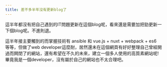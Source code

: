 ```yaml
---
title: 差不多半年沒有更新blog了
---
```


這半年都沒有把自己遇到的IT問題更新在這個blog呢，看來還是需要加把勁更新一下個blog呢。不進則退。

這半年接主要觸到的而掌握技術有 ansible 和 vue.js + nuxt + webpack + es6 等等，但做了web developer這麼耐，居然還未在這個網頁有好好整理自己曾經開過而闗閉了的網站，還有希望在不久的未來，建立一個多人使用的高質素網站呢!畢竟我是一個developer，沒有屬於自己的網站也不太合理吧。
